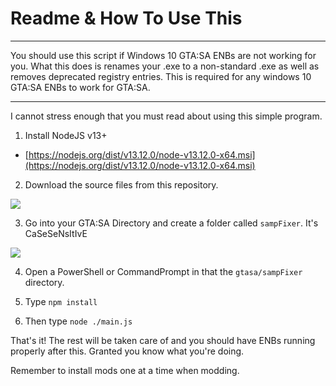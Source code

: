 # Readme & How To Use This

---

You should use this script if Windows 10 GTA:SA ENBs are not working for you.
What this does is renames your .exe to a non-standard .exe as well as removes deprecated registry entries.
This is required for any windows 10 GTA:SA ENBs to work for GTA:SA.

---

I cannot stress enough that you must read about using this simple program.

1. Install NodeJS v13+

-   [https://nodejs.org/dist/v13.12.0/node-v13.12.0-x64.msi](https://nodejs.org/dist/v13.12.0/node-v13.12.0-x64.msi)

2. Download the source files from this repository.

![](https://i.imgur.com/xfUzqFk.jpg)

3. Go into your GTA:SA Directory and create a folder called `sampFixer`. It's CaSeSeNsItIvE

![](https://i.imgur.com/8OUIhUT.jpg)

4. Open a PowerShell or CommandPrompt in that the `gtasa/sampFixer` directory.

5. Type `npm install`

6. Then type `node ./main.js`

That's it! The rest will be taken care of and you should have ENBs running properly after this.
Granted you know what you're doing.

Remember to install mods one at a time when modding.
